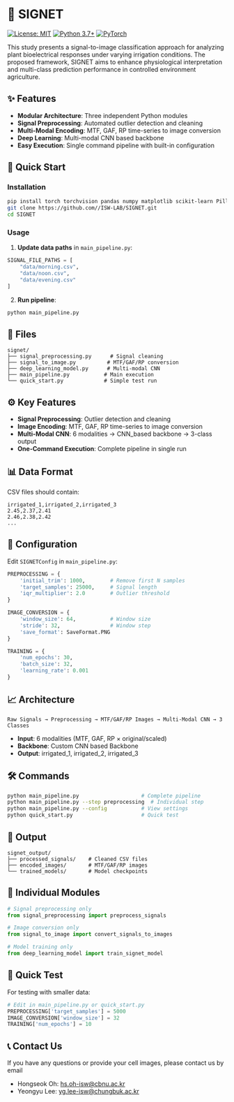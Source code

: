 # 🌱 SIGNET

[![License: MIT](https://img.shields.io/badge/License-MIT-yellow.svg)](https://opensource.org/licenses/MIT)
[![Python 3.7+](https://img.shields.io/badge/python-3.7+-blue.svg)](https://www.python.org/downloads/)
[![PyTorch](https://img.shields.io/badge/PyTorch-1.9+-red.svg)](https://pytorch.org/)

This study presents a signal-to-image classification approach for analyzing plant bioelectrical responses under varying irrigation conditions. The proposed framework, SIGNET aims to enhance physiological interpretation and multi-class prediction performance in controlled environment agriculture.

## ✨ Features
- **Modular Architecture**: Three independent Python modules
- **Signal Preprocessing**: Automated outlier detection and cleaning
- **Multi-Modal Encoding**: MTF, GAF, RP time-series to image conversion
- **Deep Learning**: Multi-modal CNN based backbone
- **Easy Execution**: Single command pipeline with built-in configuration

## 🚀 Quick Start

### Installation
```bash
pip install torch torchvision pandas numpy matplotlib scikit-learn Pillow tqdm scipy
git clone https://github.com//ISW-LAB/SIGNET.git
cd SIGNET
```

### Usage
1. **Update data paths** in `main_pipeline.py`:
```python
SIGNAL_FILE_PATHS = [
    "data/morning.csv",
    "data/noon.csv", 
    "data/evening.csv"
]
```

2. **Run pipeline**:
```bash
python main_pipeline.py
```

## 📁 Files

```
signet/
├── signal_preprocessing.py      # Signal cleaning
├── signal_to_image.py          # MTF/GAF/RP conversion
├── deep_learning_model.py      # Multi-modal CNN
├── main_pipeline.py           # Main execution
└── quick_start.py             # Simple test run
```

## ⚙️ Key Features

- **Signal Preprocessing**: Outlier detection and cleaning
- **Image Encoding**: MTF, GAF, RP time-series to image conversion
- **Multi-Modal CNN**: 6 modalities → CNN_based backbone → 3-class output
- **One-Command Execution**: Complete pipeline in single run

## 📊 Data Format

CSV files should contain:
```csv
irrigated_1,irrigated_2,irrigated_3
2.45,2.37,2.41
2.46,2.38,2.42
...
```

## 🔧 Configuration

Edit `SIGNETConfig` in `main_pipeline.py`:

```python
PREPROCESSING = {
    'initial_trim': 1000,        # Remove first N samples
    'target_samples': 25000,     # Signal length
    'iqr_multiplier': 2.0        # Outlier threshold
}

IMAGE_CONVERSION = {
    'window_size': 64,           # Window size
    'stride': 32,                # Window step
    'save_format': SaveFormat.PNG
}

TRAINING = {
    'num_epochs': 30,
    'batch_size': 32,
    'learning_rate': 0.001
}
```

## 📈 Architecture

```
Raw Signals → Preprocessing → MTF/GAF/RP Images → Multi-Modal CNN → 3 Classes
```

- **Input**: 6 modalities (MTF, GAF, RP × original/scaled)
- **Backbone**: Custom CNN based Backbone
- **Output**: irrigated_1, irrigated_2, irrigated_3

## 🛠️ Commands

```bash
python main_pipeline.py                    # Complete pipeline
python main_pipeline.py --step preprocessing  # Individual step
python main_pipeline.py --config           # View settings
python quick_start.py                      # Quick test
```

## 📁 Output

```
signet_output/
├── processed_signals/    # Cleaned CSV files
├── encoded_images/       # MTF/GAF/RP images
└── trained_models/       # Model checkpoints
```

## 🔧 Individual Modules

```python
# Signal preprocessing only
from signal_preprocessing import preprocess_signals

# Image conversion only  
from signal_to_image import convert_signals_to_images

# Model training only
from deep_learning_model import train_signet_model
```

## 🧪 Quick Test

For testing with smaller data:
```python
# Edit in main_pipeline.py or quick_start.py
PREPROCESSING['target_samples'] = 5000
IMAGE_CONVERSION['window_size'] = 32  
TRAINING['num_epochs'] = 10
```

## 📞 Contact Us

  If you have any questions or provide your cell images, please contact us by email
  - Hongseok Oh: hs.oh-isw@cbnu.ac.kr
  - Yeongyu Lee: yg.lee-isw@chungbuk.ac.kr
